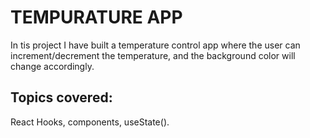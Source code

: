# TEMPURATURE APP

In tis project I have built a temperature control app where the user can increment/decrement the temperature, and the background color will change accordingly.

## Topics covered:

React Hooks, components, useState().